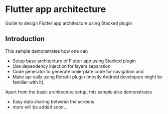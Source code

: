 # Flutter app architecture

Guide to design Flutter app architecture using Stacked plugin

## Introduction

This sample demonstrates how one can

- Setup base architecture of Flutter app using Stacked plugin
- Use dependency injection for layers separation
- Code generator to generate boilerplate code for navigation and
- Make api calls using Retrofit plugin (mostly Android developers might be familier with it).

Apart from the basic architecture setup, this sample also demonstrates

- Easy data sharing between the screens
- more will be added soon...